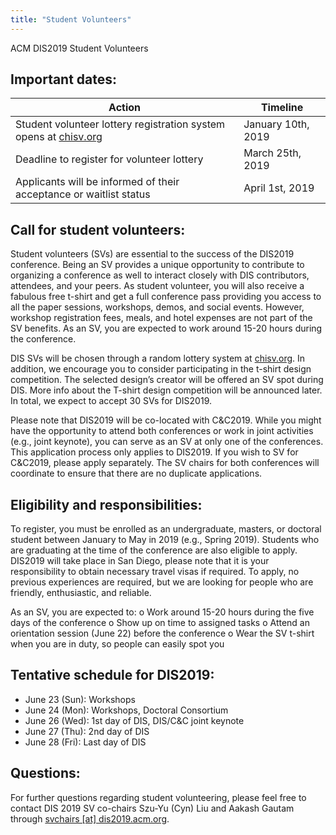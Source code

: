 ```yaml
---
title: "Student Volunteers"
---
```


ACM DIS2019 Student Volunteers

## Important dates:
| Action | Timeline |
|---|---|
| Student volunteer lottery registration system opens at [chisv.org](http://chisv.org/DIS2019/)| January 10th, 2019|
| Deadline to register for volunteer lottery| March 25th, 2019|
| Applicants will be informed of their acceptance or waitlist status| April 1st, 2019| 

## Call for student volunteers:
Student volunteers (SVs) are essential to the success of the DIS2019 conference. Being an SV provides a unique opportunity to contribute to organizing a conference as well to interact closely with DIS contributors, attendees, and your peers. As student volunteer, you will also receive a fabulous free t-shirt and get a full conference pass providing you access to all the paper sessions, workshops, demos, and social events. However, workshop registration fees, meals, and hotel expenses are not part of the SV benefits. As an SV, you are expected to work around 15-20 hours during the conference. 

DIS SVs will be chosen through a random lottery system at [chisv.org](http://chisv.org/DIS2019/). In addition, we encourage you to consider participating in the t-shirt design competition. The selected design’s creator will be offered an SV spot during DIS. More info about the T-shirt design competition will be announced later. In total, we expect to accept 30 SVs for DIS2019.

Please note that DIS2019 will be co-located with C&C2019. While you might have the opportunity to attend both conferences or work in joint activities (e.g., joint keynote), you can serve as an SV at only one of the conferences. This application process only applies to DIS2019. If you wish to SV for C&C2019, please apply separately. The SV chairs for both conferences will coordinate to ensure that there are no duplicate applications.

## Eligibility and responsibilities:
To register, you must be enrolled as an undergraduate, masters, or doctoral student between January to May in 2019 (e.g., Spring 2019). Students who are graduating at the time of the conference are also eligible to apply. DIS2019 will take place in San Diego, please note that it is your responsibility to obtain necessary travel visas if required. To apply, no previous experiences are required, but we are looking for people who are friendly, enthusiastic, and reliable.

As an SV, you are expected to:
o	Work around 15-20 hours during the five days of the conference 
o	Show up on time to assigned tasks 
o	Attend an orientation session (June 22) before the conference
o	Wear the SV t-shirt when you are in duty, so people can easily spot you

## Tentative schedule for DIS2019:
- June 23 (Sun): Workshops
- June 24 (Mon): Workshops, Doctoral Consortium
- June 26 (Wed): 1st day of DIS, DIS/C&C joint keynote
- June 27 (Thu): 2nd day of DIS
- June 28 (Fri): Last day of DIS

## Questions:
For further questions regarding student volunteering, please feel free to contact DIS 2019 SV co-chairs Szu-Yu (Cyn) Liu and Aakash Gautam through [svchairs [at] dis2019.acm.org](svchairs@dis2019.acm.org).
